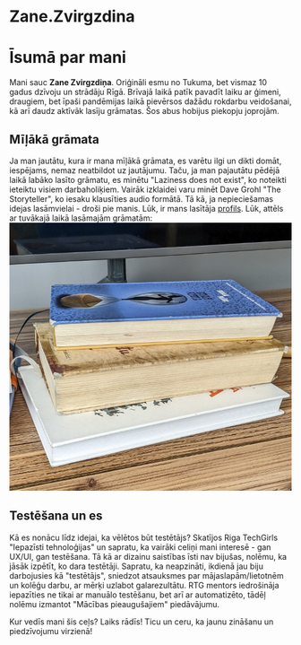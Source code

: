 # Zane.Zvirgzdina
# Īsumā par mani
Mani sauc **Zane Zvirgzdiņa**. Oriģināli esmu no Tukuma, bet vismaz 10 gadus dzīvoju un strādāju Rīgā. 
Brīvajā laikā patīk pavadīt laiku ar ģimeni, draugiem, bet īpaši pandēmijas laikā pievērsos dažādu rokdarbu veidošanai, kā arī daudz aktīvāk lasīju grāmatas. Šos abus hobijus piekopju joprojām.
## Mīļākā grāmata
Ja man jautātu, kura ir mana mīļākā grāmata, es varētu ilgi un dikti domāt, iespējams, nemaz neatbildot uz jautājumu. 
Taču, ja man pajautātu pēdējā laikā labāko lasīto grāmatu, es minētu "Laziness does not exist", ko noteikti ieteiktu visiem darbaholiķiem. 
Vairāk izklaidei varu minēt Dave Grohl "The Storyteller", ko iesaku klausīties audio formātā. 
Tā kā, ja nepieciešamas idejas lasāmvielai - droši pie manis. Lūk, ir mans lasītāja [profils](https://www.goodreads.com/zanezvirgzdina). 
Lūk, attēls ar tuvākajā laikā lasāmajām grāmatām: ![This is an image](img/books.jpg)

## Testēšana un es
Kā es nonācu līdz idejai, ka vēlētos būt testētājs? 
Skatījos Riga TechGirls "Iepazīsti tehnoloģijas" un sapratu, ka vairāki celiņi mani interesē - gan UX/UI, gan testēšana. 
Tā kā ar dizainu saistības īsti nav bijušas, nolēmu, ka jāsāk izpētīt, ko dara testētāji. 
Sapratu, ka neapzināti, ikdienā jau biju darbojusies kā "testētājs", sniedzot atsauksmes par mājaslapām/lietotnēm un kolēģu darbu, ar mērķi uzlabot galarezultātu. 
RTG mentors iedrošināja iepazīties ne tikai ar manuālo testēšanu, bet arī ar automatizēto, tādēļ nolēmu izmantot "Mācības pieaugušajiem" piedāvājumu.

Kur vedīs mani šis ceļs? Laiks rādīs! Ticu un ceru, ka jaunu zināšanu un piedzīvojumu virzienā!
